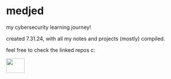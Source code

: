 # medjed

my cybersecurity learning journey! 

created 7.31.24, with all my notes and projects (mostly) compiled. 

feel free to check the linked repos c:

<img src="https://64.media.tumblr.com/10d3418aa31dcdc6ea52efcd85bd3f65/tumblr_ostusm8BJf1snj2byo3_250.png" width="50" height="40">

